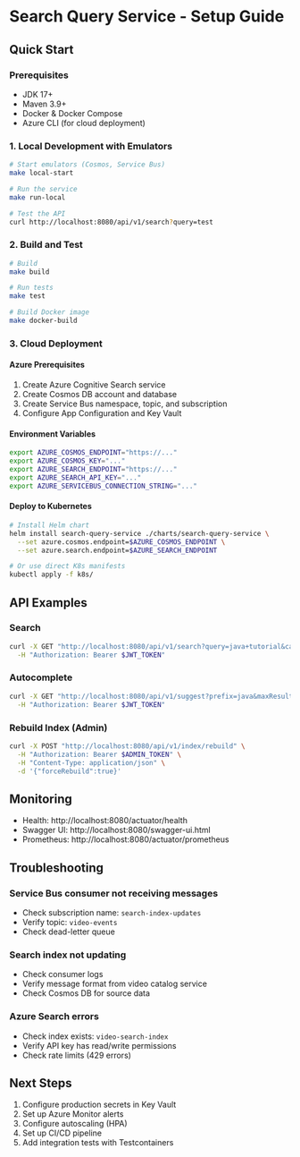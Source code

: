 # Search Query Service - Setup Guide

## Quick Start

### Prerequisites
- JDK 17+
- Maven 3.9+
- Docker & Docker Compose
- Azure CLI (for cloud deployment)

### 1. Local Development with Emulators

```bash
# Start emulators (Cosmos, Service Bus)
make local-start

# Run the service
make run-local

# Test the API
curl http://localhost:8080/api/v1/search?query=test
```

### 2. Build and Test

```bash
# Build
make build

# Run tests
make test

# Build Docker image
make docker-build
```

### 3. Cloud Deployment

#### Azure Prerequisites
1. Create Azure Cognitive Search service
2. Create Cosmos DB account and database
3. Create Service Bus namespace, topic, and subscription
4. Configure App Configuration and Key Vault

#### Environment Variables
```bash
export AZURE_COSMOS_ENDPOINT="https://..."
export AZURE_COSMOS_KEY="..."
export AZURE_SEARCH_ENDPOINT="https://..."
export AZURE_SEARCH_API_KEY="..."
export AZURE_SERVICEBUS_CONNECTION_STRING="..."
```

#### Deploy to Kubernetes
```bash
# Install Helm chart
helm install search-query-service ./charts/search-query-service \
  --set azure.cosmos.endpoint=$AZURE_COSMOS_ENDPOINT \
  --set azure.search.endpoint=$AZURE_SEARCH_ENDPOINT

# Or use direct K8s manifests
kubectl apply -f k8s/
```

## API Examples

### Search
```bash
curl -X GET "http://localhost:8080/api/v1/search?query=java+tutorial&category=programming&page=1&pageSize=20" \
  -H "Authorization: Bearer $JWT_TOKEN"
```

### Autocomplete
```bash
curl -X GET "http://localhost:8080/api/v1/suggest?prefix=java&maxResults=10" \
  -H "Authorization: Bearer $JWT_TOKEN"
```

### Rebuild Index (Admin)
```bash
curl -X POST "http://localhost:8080/api/v1/index/rebuild" \
  -H "Authorization: Bearer $ADMIN_TOKEN" \
  -H "Content-Type: application/json" \
  -d '{"forceRebuild":true}'
```

## Monitoring

- Health: http://localhost:8080/actuator/health
- Swagger UI: http://localhost:8080/swagger-ui.html
- Prometheus: http://localhost:8080/actuator/prometheus

## Troubleshooting

### Service Bus consumer not receiving messages
- Check subscription name: `search-index-updates`
- Verify topic: `video-events`
- Check dead-letter queue

### Search index not updating
- Check consumer logs
- Verify message format from video catalog service
- Check Cosmos DB for source data

### Azure Search errors
- Check index exists: `video-search-index`
- Verify API key has read/write permissions
- Check rate limits (429 errors)

## Next Steps

1. Configure production secrets in Key Vault
2. Set up Azure Monitor alerts
3. Configure autoscaling (HPA)
4. Set up CI/CD pipeline
5. Add integration tests with Testcontainers
